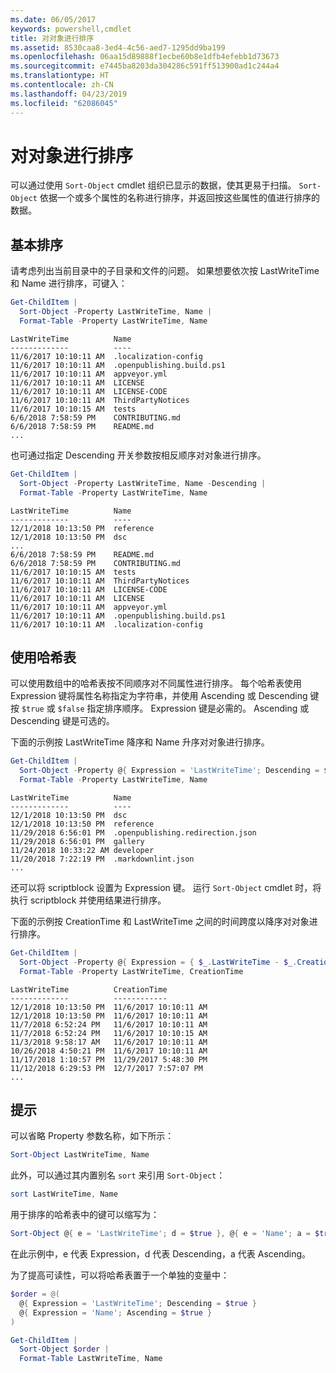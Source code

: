 ```yaml
---
ms.date: 06/05/2017
keywords: powershell,cmdlet
title: 对对象进行排序
ms.assetid: 8530caa8-3ed4-4c56-aed7-1295dd9ba199
ms.openlocfilehash: 06aa15d89888f1ecbe60b8e1dfb4efebb1d73673
ms.sourcegitcommit: e7445ba8203da304286c591ff513900ad1c244a4
ms.translationtype: HT
ms.contentlocale: zh-CN
ms.lasthandoff: 04/23/2019
ms.locfileid: "62086045"
---
```

# <a name="sorting-objects"></a>对对象进行排序

可以通过使用 `Sort-Object` cmdlet 组织已显示的数据，使其更易于扫描。 `Sort-Object` 依据一个或多个属性的名称进行排序，并返回按这些属性的值进行排序的数据。

## <a name="basic-sorting"></a>基本排序

请考虑列出当前目录中的子目录和文件的问题。
如果想要依次按 LastWriteTime 和 Name 进行排序，可键入：

```powershell
Get-ChildItem |
  Sort-Object -Property LastWriteTime, Name |
  Format-Table -Property LastWriteTime, Name
```

```output
LastWriteTime          Name
-------------          ----
11/6/2017 10:10:11 AM  .localization-config
11/6/2017 10:10:11 AM  .openpublishing.build.ps1
11/6/2017 10:10:11 AM  appveyor.yml
11/6/2017 10:10:11 AM  LICENSE
11/6/2017 10:10:11 AM  LICENSE-CODE
11/6/2017 10:10:11 AM  ThirdPartyNotices
11/6/2017 10:10:15 AM  tests
6/6/2018 7:58:59 PM    CONTRIBUTING.md
6/6/2018 7:58:59 PM    README.md
...
```

也可通过指定 Descending 开关参数按相反顺序对对象进行排序。

```powershell
Get-ChildItem |
  Sort-Object -Property LastWriteTime, Name -Descending |
  Format-Table -Property LastWriteTime, Name
```

```output
LastWriteTime          Name
-------------          ----
12/1/2018 10:13:50 PM  reference
12/1/2018 10:13:50 PM  dsc
...
6/6/2018 7:58:59 PM    README.md
6/6/2018 7:58:59 PM    CONTRIBUTING.md
11/6/2017 10:10:15 AM  tests
11/6/2017 10:10:11 AM  ThirdPartyNotices
11/6/2017 10:10:11 AM  LICENSE-CODE
11/6/2017 10:10:11 AM  LICENSE
11/6/2017 10:10:11 AM  appveyor.yml
11/6/2017 10:10:11 AM  .openpublishing.build.ps1
11/6/2017 10:10:11 AM  .localization-config
```

## <a name="using-hash-tables"></a>使用哈希表

可以使用数组中的哈希表按不同顺序对不同属性进行排序。
每个哈希表使用 Expression 键将属性名称指定为字符串，并使用 Ascending 或 Descending 键按 `$true` 或 `$false` 指定排序顺序。
Expression 键是必需的。
Ascending 或 Descending 键是可选的。

下面的示例按 LastWriteTime 降序和 Name 升序对对象进行排序。

```powershell
Get-ChildItem |
  Sort-Object -Property @{ Expression = 'LastWriteTime'; Descending = $true }, @{ Expression = 'Name'; Ascending = $true } |
  Format-Table -Property LastWriteTime, Name
```

```output
LastWriteTime          Name
-------------          ----
12/1/2018 10:13:50 PM  dsc
12/1/2018 10:13:50 PM  reference
11/29/2018 6:56:01 PM  .openpublishing.redirection.json
11/29/2018 6:56:01 PM  gallery
11/24/2018 10:33:22 AM developer
11/20/2018 7:22:19 PM  .markdownlint.json
...
```

还可以将 scriptblock 设置为 Expression 键。
运行 `Sort-Object` cmdlet 时，将执行 scriptblock 并使用结果进行排序。

下面的示例按 CreationTime 和 LastWriteTime 之间的时间跨度以降序对对象进行排序。

```powershell
Get-ChildItem |
  Sort-Object -Property @{ Expression = { $_.LastWriteTime - $_.CreationTime }; Descending = $true } |
  Format-Table -Property LastWriteTime, CreationTime
```

```output
LastWriteTime          CreationTime
-------------          ------------
12/1/2018 10:13:50 PM  11/6/2017 10:10:11 AM
12/1/2018 10:13:50 PM  11/6/2017 10:10:11 AM
11/7/2018 6:52:24 PM   11/6/2017 10:10:11 AM
11/7/2018 6:52:24 PM   11/6/2017 10:10:15 AM
11/3/2018 9:58:17 AM   11/6/2017 10:10:11 AM
10/26/2018 4:50:21 PM  11/6/2017 10:10:11 AM
11/17/2018 1:10:57 PM  11/29/2017 5:48:30 PM
11/12/2018 6:29:53 PM  12/7/2017 7:57:07 PM
...
```

## <a name="tips"></a>提示

可以省略 Property 参数名称，如下所示：

```powershell
Sort-Object LastWriteTime, Name
```

此外，可以通过其内置别名 `sort` 来引用 `Sort-Object`：

```powershell
sort LastWriteTime, Name
```

用于排序的哈希表中的键可以缩写为：

```powershell
Sort-Object @{ e = 'LastWriteTime'; d = $true }, @{ e = 'Name'; a = $true }
```

在此示例中，e 代表 Expression，d 代表 Descending，a 代表 Ascending。

为了提高可读性，可以将哈希表置于一个单独的变量中：

```powershell
$order = @(
  @{ Expression = 'LastWriteTime'; Descending = $true }
  @{ Expression = 'Name'; Ascending = $true }
)

Get-ChildItem |
  Sort-Object $order |
  Format-Table LastWriteTime, Name
```